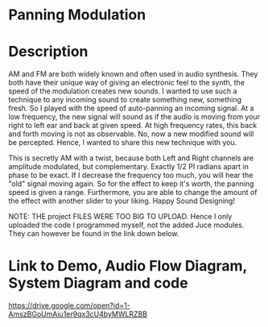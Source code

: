 # Panning Modulation

# Description
AM and FM are both widely known and often used in audio synthesis. They both have their unique way of giving an electronic feel to the synth, the speed of the modulation creates new sounds.
I wanted to use such a technique to any incoming sound to create something new, something fresh. So I played with the speed of auto-panning an incoming signal. At a low frequency, the new signal will sound as if the audio is moving from your right to left ear and back at given speed. At high frequency rates, this back and forth moving is not as observable. No, now a new modified sound will be percepted. Hence, I wanted to share this new technique with you. 

This is secretly AM with a twist, because both Left and Right channels are amplitude modulated, but complementary. Exactly 1/2 PI radians apart in phase to be exact. If I decrease the frequency too much, you will hear the "old" signal moving again. So for the effect to keep it's worth, the panning speed is given a range.
Furthermore, you are able to change the amount of the effect with another slider to your liking.
Happy Sound Designing!

NOTE: THE project FILES WERE TOO BIG TO UPLOAD. Hence I only uploaded the code I programmed myself, not the added Juce modules.
They can however be found in the link down below.

# Link to Demo, Audio Flow Diagram, System Diagram and code
https://drive.google.com/open?id=1-AmszBGoUmAiu1er9qx3cU4byMWLRZBB
